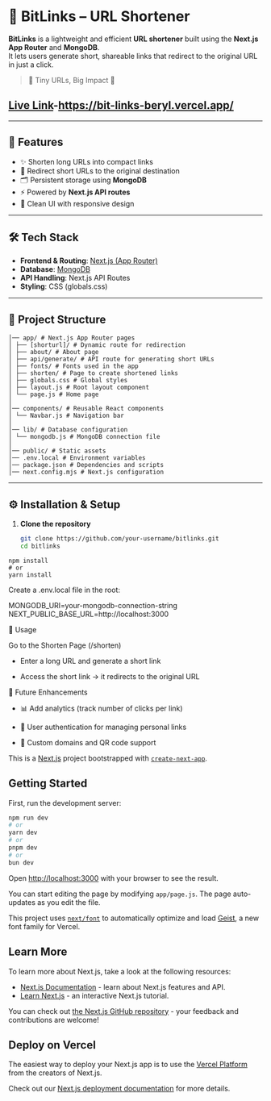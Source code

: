 # 🔗 BitLinks – URL Shortener

**BitLinks** is a lightweight and efficient **URL shortener** built using the **Next.js App Router** and **MongoDB**.  
It lets users generate short, shareable links that redirect to the original URL in just a click.  

> 📝 Tiny URLs, Big Impact 🚀


## [Live Link](https://bit-links-beryl.vercel.app/)-<a>https://bit-links-beryl.vercel.app/</a>

---

## 🚀 Features
- ✨ Shorten long URLs into compact links  
- 🔄 Redirect short URLs to the original destination  
- 🗂️ Persistent storage using **MongoDB**  
- ⚡ Powered by **Next.js API routes**  
- 🎨 Clean UI with responsive design  

---

## 🛠️ Tech Stack
- **Frontend & Routing**: [Next.js (App Router)](https://nextjs.org/)  
- **Database**: [MongoDB](https://www.mongodb.com/)  
- **API Handling**: Next.js API Routes  
- **Styling**: CSS (globals.css)  

---

## 📂 Project Structure
```bitlinks/
│── app/ # Next.js App Router pages
│ ├── [shorturl]/ # Dynamic route for redirection
│ ├── about/ # About page
│ ├── api/generate/ # API route for generating short URLs
│ ├── fonts/ # Fonts used in the app
│ ├── shorten/ # Page to create shortened links
│ ├── globals.css # Global styles
│ ├── layout.js # Root layout component
│ └── page.js # Home page
│
│── components/ # Reusable React components
│ └── Navbar.js # Navigation bar
│
│── lib/ # Database configuration
│ └── mongodb.js # MongoDB connection file
│
│── public/ # Static assets
│── .env.local # Environment variables
│── package.json # Dependencies and scripts
│── next.config.mjs # Next.js configuration
```

---

## ⚙️ Installation & Setup

1. **Clone the repository**
   ```bash
   git clone https://github.com/your-username/bitlinks.git
   cd bitlinks
```For node_modules
npm install
# or
yarn install
```

Create a .env.local file in the root:

MONGODB_URI=your-mongodb-connection-string
NEXT_PUBLIC_BASE_URL=http://localhost:3000


📌 Usage

Go to the Shorten Page (/shorten)

- Enter a long URL and generate a short link

- Access the short link → it redirects to the original URL

🔮 Future Enhancements

- 📊 Add analytics (track number of clicks per link)

- 🔐 User authentication for managing personal links

- 🎨 Custom domains and QR code support

This is a [Next.js](https://nextjs.org) project bootstrapped with [`create-next-app`](https://github.com/vercel/next.js/tree/canary/packages/create-next-app).

## Getting Started

First, run the development server:

```bash
npm run dev
# or
yarn dev
# or
pnpm dev
# or
bun dev
```

Open [http://localhost:3000](http://localhost:3000) with your browser to see the result.

You can start editing the page by modifying `app/page.js`. The page auto-updates as you edit the file.

This project uses [`next/font`](https://nextjs.org/docs/app/building-your-application/optimizing/fonts) to automatically optimize and load [Geist](https://vercel.com/font), a new font family for Vercel.

## Learn More

To learn more about Next.js, take a look at the following resources:

- [Next.js Documentation](https://nextjs.org/docs) - learn about Next.js features and API.
- [Learn Next.js](https://nextjs.org/learn) - an interactive Next.js tutorial.

You can check out [the Next.js GitHub repository](https://github.com/vercel/next.js) - your feedback and contributions are welcome!

## Deploy on Vercel

The easiest way to deploy your Next.js app is to use the [Vercel Platform](https://vercel.com/new?utm_medium=default-template&filter=next.js&utm_source=create-next-app&utm_campaign=create-next-app-readme) from the creators of Next.js.

Check out our [Next.js deployment documentation](https://nextjs.org/docs/app/building-your-application/deploying) for more details.
